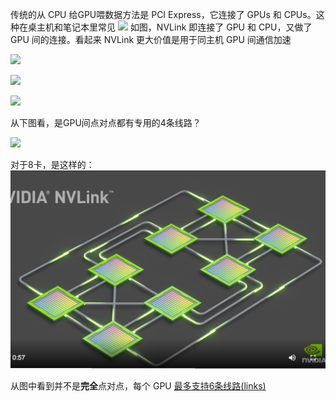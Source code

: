 传统的从 CPU 给GPU喂数据方法是 PCI Express，它连接了 GPUs 和 CPUs。这种在桌主机和笔记本里常见
![](https://blogs.nvidia.com/wp-content/uploads/2014/11/nvlink.png)
如图，NVLink 即连接了 GPU 和 CPU，又做了 GPU 间的连接。看起来 NVLink 更大价值是用于同主机 GPU 间通信加速

![](https://developer-blogs.nvidia.com/wp-content/uploads/2014/11/nvlink_sort_perf.png)

![](https://developer-blogs.nvidia.com/wp-content/uploads/2014/11/nvlink_configurability.png)

![](https://www.nvidia.com/content/dam/en-zz/Solutions/technologies/multi-instance-gpu/nvidia-nvlink-bridge-a100-pcie-diagram-dlt.svg)

从下图看，是GPU间点对点都有专用的4条线路？

![](https://www.nvidia.com/content/dam/en-zz/Solutions/technologies/multi-instance-gpu/nvidia-nvlink-a100-diagram-dlt.svg)

对于8卡，是这样的：
![](../../imgs/nvlink-p2p-gpu-interconnection.png)

从图中看到并不是**完全**点对点，每个 GPU [最多支持6条线路(links)](https://en.wikipedia.org/wiki/NVLink)
